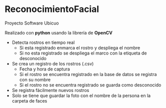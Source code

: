 # ReconocimientoFacial
Proyecto Software Ubicuo

Realizado con **python** usando la librería de **OpenCV**


- Detecta rostros en tiempo real
  -  Si esta registrado enmarca el rostro y despliega el nombre
  -  Si no esta registrado se despliega el marco con la etiqueta de desconocido 
- Se crea un registro de los rostros (.csv)
   - Fecha y hora de captura
   - Si el rostro se encuentra registrado en la base de datos se registra con su nombre
   - Si el rostro no se encuentra registrado se guarda como desconocido
 - Se registra fácilmente nuevos rostros
  - Solo se tiene que guardar la foto con el nombre de la persona en la carpeta de faces
